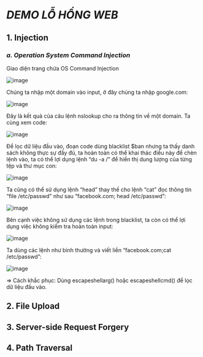 # *DEMO LỖ HỔNG WEB*

## **1. Injection**
### ***a. Operation System Command Injection***
Giao diện trang chứa OS Command Injection

![image](https://github.com/user-attachments/assets/c5cab8ea-c8e6-4f3d-bd30-920c8ae5e2a0)

Chúng ta nhập một domain vào input, ở đây chúng ta nhập google.com:

![image](https://github.com/user-attachments/assets/e9c296de-8ef9-4bc9-818a-63e4923cfd5f)

Đây là kết quả của câu lệnh nslookup cho ra thông tin về một domain.
Ta cùng xem code:

![image](https://github.com/user-attachments/assets/d7026925-aa84-4bc5-b5e8-d3b647a648db)

Để lọc dữ liệu đầu vào, đoạn code dùng blacklist $ban nhưng ta thấy danh sách không thực sự đầy đủ, ta hoàn toàn có thể khai thác điều này để chèn lệnh vào, ta có thể lợi dụng lệnh “du -a /” để hiển thị dung lượng của từng tệp và thư mục con:

![image](https://github.com/user-attachments/assets/885452a3-0b9c-45d0-82a8-10913cb6cac9)

Ta cũng có thể sử dụng lệnh “head” thay thế cho lệnh “cat” đọc thông tin “file /etc/passwd” như sau “facebook.com; head /etc/passwd”:

![image](https://github.com/user-attachments/assets/06b29fd0-efae-4cb1-92fc-7d4f35ba6324)

Bên cạnh việc không sử dụng các lệnh trong blacklist, ta còn có thể lợi dụng việc không kiểm tra hoàn toàn input:

![image](https://github.com/user-attachments/assets/87504681-48cf-4074-86ab-e41bb766c953)

Ta dùng các lệnh như bình thường và viết liền “facebook.com;cat /etc/passwd”:

![image](https://github.com/user-attachments/assets/813867ee-9ec6-4878-84e7-31314fd417cb)

⇒ Cách khắc phục:
	Dùng escapeshellarg() hoặc escapeshellcmd() để lọc dữ liệu đầu vào.

## **2. File Upload**



## **3. Server-side Request Forgery**



## **4. Path Traversal**
